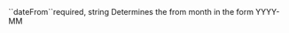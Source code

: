 <tr><td>``dateFrom``</td><td>required, string</td>
<td>Determines the from month in the form YYYY-MM</td>
<td></td><td></td></tr>